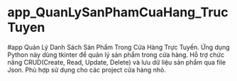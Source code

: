 # app_QuanLySanPhamCuaHang_TrucTuyen
#app Quản Lý Danh Sách Sản Phẩm Trong Cửa Hàng Trực Tuyến.  Ứng dụng Python này dùng tkinter để quản lý sản phẩm trong cửa hàng.  Hỗ trợ chức năng CRUD(Create, Read, Update, Delete) và lưu dữ liệu sản phẩm qua file Json.  Phù hợp sử dụng cho các project cửa hàng nhỏ.
